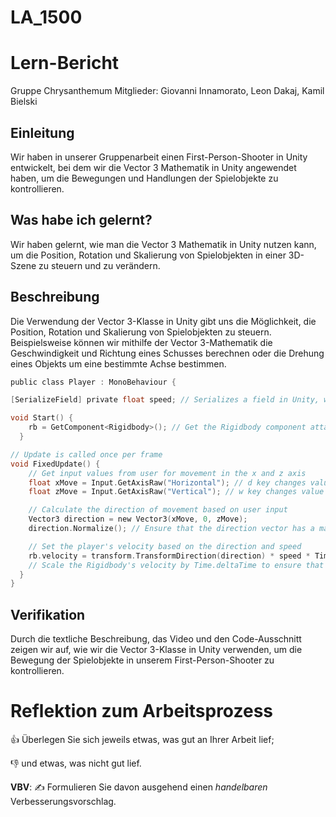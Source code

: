 # LA_1500
# Lern-Bericht
Gruppe Chrysanthemum
Mitglieder: Giovanni Innamorato, Leon Dakaj, Kamil Bielski

## Einleitung

Wir haben in unserer Gruppenarbeit einen First-Person-Shooter in Unity entwickelt, bei dem wir die Vector 3 Mathematik in Unity angewendet haben, um die Bewegungen und Handlungen der Spielobjekte zu kontrollieren.
## Was habe ich gelernt?

Wir haben gelernt, wie man die Vector 3 Mathematik in Unity nutzen kann, um die Position, Rotation und Skalierung von Spielobjekten in einer 3D-Szene zu steuern und zu verändern.
## Beschreibung

Die Verwendung der Vector 3-Klasse in Unity gibt uns die Möglichkeit, die Position, Rotation und Skalierung von Spielobjekten zu steuern. Beispielsweise können wir mithilfe der Vector 3-Mathematik die Geschwindigkeit und Richtung eines Schusses berechnen oder die Drehung eines Objekts um eine bestimmte Achse bestimmen.

``` c sharp
public class Player : MonoBehaviour {

[SerializeField] private float speed; // Serializes a field in Unity, where you can adjust the Speed

void Start() {
    rb = GetComponent<Rigidbody>(); // Get the Rigidbody component attached to the current GameObject
  }

// Update is called once per frame
void FixedUpdate() {
    // Get input values from user for movement in the x and z axis
    float xMove = Input.GetAxisRaw("Horizontal"); // d key changes value to 1, a key changes value to -1
    float zMove = Input.GetAxisRaw("Vertical"); // w key changes value to 1, s key changes value to -1

    // Calculate the direction of movement based on user input
    Vector3 direction = new Vector3(xMove, 0, zMove);
    direction.Normalize(); // Ensure that the direction vector has a magnitude of 1

    // Set the player's velocity based on the direction and speed
    rb.velocity = transform.TransformDirection(direction) * speed * Time.deltaTime; 
    // Scale the Rigidbody's velocity by Time.deltaTime to ensure that movement speed is consistent and independent of the frame rate of the game.
  }
}

```


## Verifikation

Durch die textliche Beschreibung, das Video und den Code-Ausschnitt zeigen wir auf, wie wir die Vector 3-Klasse in Unity verwenden, um die Bewegung der Spielobjekte in unserem First-Person-Shooter zu kontrollieren.
# Reflektion zum Arbeitsprozess

👍 Überlegen Sie sich jeweils etwas, was gut an Ihrer Arbeit lief; 

👎 und etwas, was nicht gut lief.

**VBV**: ✍️ Formulieren Sie davon ausgehend einen *handelbaren* Verbesserungsvorschlag.
